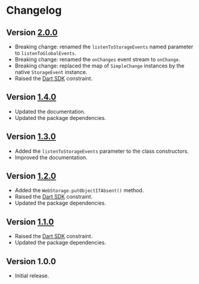 # Changelog

## Version [2.0.0](https://git.belin.io/cedx/webstorage.dart/compare/v1.4.0...v2.0.0)
- Breaking change: renamed the `listenToStorageEvents` named parameter to `listenToGlobalEvents`.
- Breaking change: renamed the `onChanges` event stream to `onChange`.
- Breaking change: replaced the map of `SimpleChange` instances by the native `StorageEvent` instance.
- Raised the [Dart SDK](https://dart.dev/tools/sdk) constraint.

## Version [1.4.0](https://git.belin.io/cedx/webstorage.dart/compare/v1.3.0...v1.4.0)
- Updated the documentation.
- Updated the package dependencies.

## Version [1.3.0](https://git.belin.io/cedx/webstorage.dart/compare/v1.2.0...v1.3.0)
- Added the `listenToStorageEvents` parameter to the class constructors.
- Improved the documentation.

## Version [1.2.0](https://git.belin.io/cedx/webstorage.dart/compare/v1.1.0...v1.2.0)
- Added the `WebStorage.putObjectIfAbsent()` method.
- Raised the [Dart SDK](https://dart.dev/tools/sdk) constraint.
- Updated the package dependencies.

## Version [1.1.0](https://git.belin.io/cedx/webstorage.dart/compare/v1.0.0...v1.1.0)
- Raised the [Dart SDK](https://dart.dev/tools/sdk) constraint.
- Updated the package dependencies.

## Version 1.0.0
- Initial release.
